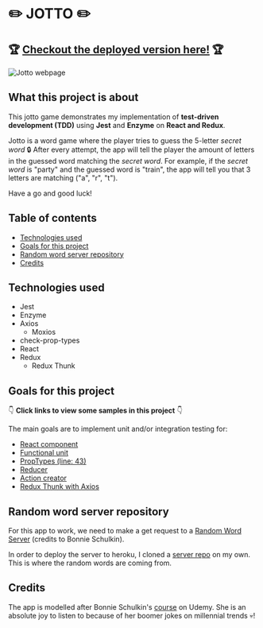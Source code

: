 #  :pencil2: JOTTO :pencil2:

## :trophy: [Checkout the deployed version here!](http://obscure-fortress-88963.herokuapp.com/) :trophy:

![Jotto webpage](https://github.com/sssgordon/jotto-client/blob/master/public/Screenshot%20from%202020-01-03%2001-32-21.png)

## What this project is about

This jotto game demonstrates my implementation of **test-driven development (TDD)** using **Jest** and **Enzyme** on **React and Redux**.

Jotto is a word game where the player tries to guess the 5-letter *secret word* :lock: After every attempt, the app will tell the player the amount of letters in the guessed word matching the *secret word*. For example, if the *secret word* is "party" and the guessed word is "train", the app will tell you that 3 letters are matching ("a", "r", "t").

Have a go and good luck!

## Table of contents

* [Technologies used](#technologies-used)
* [Goals for this project](#goals-for-this-project)
* [Random word server repository](#random-word-server-repository)
* [Credits](#credits)

## Technologies used

* Jest
* Enzyme
* Axios
    * Moxios
* check-prop-types
* React
* Redux
    * Redux Thunk

## Goals for this project

:point_down: **Click links to view some samples in this project** :point_down:

The main goals are to implement unit and/or integration testing for:

* [React component](https://github.com/sssgordon/jotto-client/blob/master/src/components/Input/Input.test.js)
* [Functional unit](https://github.com/sssgordon/jotto-client/blob/master/src/helpers/index.test.js)
* [PropTypes (line: 43)](https://github.com/sssgordon/jotto-client/blob/master/src/components/Congrats/Congrats.test.js)
* [Reducer](https://github.com/sssgordon/jotto-client/blob/master/src/reducers/successReducer.test.js)
* [Action creator](https://github.com/sssgordon/jotto-client/blob/master/src/integration.test.js)
* [Redux Thunk with Axios](https://github.com/sssgordon/jotto-client/blob/master/src/actions/index.test.js)

## Random word server repository

For this app to work, we need to make a get request to a [Random Word Server](https://github.com/flyrightsister/udemy-react-testing-projects/tree/master/random-word-server) (credits to Bonnie Schulkin).

In order to deploy the server to heroku, I cloned a [server repo](https://github.com/sssgordon/jotto-server) on my own. This is where the random words are coming from.

## Credits

The app is modelled after Bonnie Schulkin's [course](https://www.udemy.com/course/react-testing-with-jest-and-enzyme/) on Udemy. She is an absolute joy to listen to because of her boomer jokes on millennial trends :skull:!
